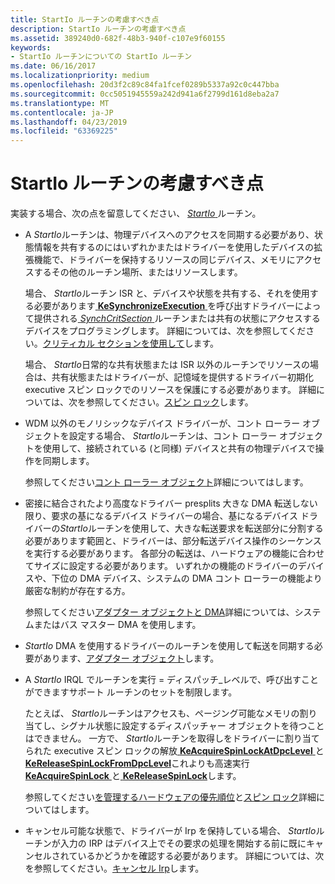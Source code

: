 ```yaml
---
title: StartIo ルーチンの考慮すべき点
description: StartIo ルーチンの考慮すべき点
ms.assetid: 389240d0-682f-48b3-940f-c107e9f60155
keywords:
- StartIo ルーチンについての StartIo ルーチン
ms.date: 06/16/2017
ms.localizationpriority: medium
ms.openlocfilehash: 20d3f2c89c84fa1fcef0289b5337a92c0c447bba
ms.sourcegitcommit: 0cc5051945559a242d941a6f2799d161d8eba2a7
ms.translationtype: MT
ms.contentlocale: ja-JP
ms.lasthandoff: 04/23/2019
ms.locfileid: "63369225"
---
```

# <a name="points-to-consider-for-startio-routines"></a>StartIo ルーチンの考慮すべき点





実装する場合、次の点を留意してください、 [ *StartIo* ](https://msdn.microsoft.com/library/windows/hardware/ff563858)ルーチン。

-   A *StartIo*ルーチンは、物理デバイスへのアクセスを同期する必要があり、状態情報を共有するのにはいずれかまたはドライバーを使用したデバイスの拡張機能で、ドライバーを保持するリソースの同じデバイス、メモリにアクセスするその他のルーチン場所、またはリソースします。

    場合、 *StartIo*ルーチン ISR と、デバイスや状態を共有する、それを使用する必要があります[ **KeSynchronizeExecution** ](https://msdn.microsoft.com/library/windows/hardware/ff553302)を呼び出すドライバーによって提供される[ *SynchCritSection* ](https://msdn.microsoft.com/library/windows/hardware/ff563928)ルーチンまたは共有の状態にアクセスするデバイスをプログラミングします。 詳細については、次を参照してください。[クリティカル セクションを使用して](using-critical-sections.md)します。

    場合、 *StartIo*日常的な共有状態または ISR 以外のルーチンでリソースの場合は、共有状態またはドライバーが、記憶域を提供するドライバー初期化 executive スピン ロックでのリソースを保護にする必要があります。 詳細については、次を参照してください。[スピン ロック](spin-locks.md)します。

-   WDM 以外のモノリシックなデバイス ドライバーが、コント ローラー オブジェクトを設定する場合、 *StartIo*ルーチンは、コント ローラー オブジェクトを使用して、接続されている (と同様) デバイスと共有の物理デバイスで操作を同期します。

    参照してください[コント ローラー オブジェクト](using-controller-objects.md)詳細についてはします。

-   密接に結合されたより高度なドライバー presplits 大きな DMA 転送しない限り、要求の基になるデバイス ドライバーの場合、基になるデバイス ドライバーの*StartIo*ルーチンを使用して、大きな転送要求を転送部分に分割する必要があります範囲と、ドライバーは、部分転送デバイス操作のシーケンスを実行する必要があります。 各部分の転送は、ハードウェアの機能に合わせてサイズに設定する必要があります。 いずれかの機能のドライバーのデバイスや、下位の DMA デバイス、システムの DMA コント ローラーの機能より厳密な制約が存在する方。

    参照してください[アダプター オブジェクトと DMA](adapter-objects-and-dma.md)詳細については、システムまたはバス マスター DMA を使用します。

-   *StartIo* DMA を使用するドライバーのルーチンを使用して転送を同期する必要があります、[アダプター オブジェクト](adapter-objects-and-dma.md)します。

-   A *StartIo* IRQL でルーチンを実行 = ディスパッチ\_レベルで、呼び出すことができますサポート ルーチンのセットを制限します。

    たとえば、 *StartIo*ルーチンはアクセスも、ページング可能なメモリの割り当てし、シグナル状態に設定するディスパッチャー オブジェクトを待つことはできません。 一方で、 *StartIo*ルーチンを取得しをドライバーに割り当てられた executive スピン ロックの解放[ **KeAcquireSpinLockAtDpcLevel** ](https://msdn.microsoft.com/library/windows/hardware/ff551921)と[**KeReleaseSpinLockFromDpcLevel**](https://msdn.microsoft.com/library/windows/hardware/ff553150)これよりも高速実行[ **KeAcquireSpinLock** ](https://msdn.microsoft.com/library/windows/hardware/ff551917)と[ **KeReleaseSpinLock**](https://msdn.microsoft.com/library/windows/hardware/ff553145)します。

    参照してください[を管理するハードウェアの優先順位](managing-hardware-priorities.md)と[スピン ロック](spin-locks.md)詳細についてはします。

-   キャンセル可能な状態で、ドライバーが Irp を保持している場合、 *StartIo*ルーチンが入力の IRP はデバイス上でその要求の処理を開始する前に既にキャンセルされているかどうかを確認する必要があります。 詳細については、次を参照してください。[キャンセル Irp](canceling-irps.md)します。

 

 




